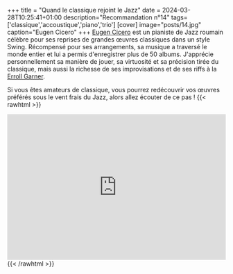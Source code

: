 +++
title = "Quand le classique rejoint le Jazz"
date = 2024-03-28T10:25:41+01:00
description="Recommandation n°14"
tags=['classique','accoustique','piano','trio']
[cover]
image="posts/14.jpg"
caption="Eugen Cicero"
+++
[Eugen Cicero](https://fr.wikipedia.org/wiki/Eugen_Cicero) est un pianiste de Jazz roumain célèbre pour ses reprises de grandes œuvres classiques dans un style Swing. Récompensé pour ses arrangements, sa musique a traversé le monde entier et lui a permis d'enregistrer plus de 50 albums. 
J'apprécie personnellement sa manière de jouer, sa virtuosité et sa précision tirée du classique, mais aussi la richesse de ses improvisations et de ses riffs à la [Erroll Garner](https://fr.wikipedia.org/wiki/Erroll_Garner).

Si vous êtes amateurs de classique, vous pourrez redécouvrir vos œuvres préférés sous le vent frais du Jazz, alors allez écouter de ce pas !
{{< rawhtml >}}
<div style="max-width:100%;"><div style="position:relative;padding-bottom:calc(56.25% + 52px);height: 0;"><iframe style="position:absolute;top:0;left:0;" width="100%" height="100%" src="https://odesli.co/embed/?url=https%3A%2F%2Fartist.link%2Feugencicero&theme=light" frameborder="0" allowfullscreen sandbox="allow-same-origin allow-scripts allow-presentation allow-popups allow-popups-to-escape-sandbox" allow="clipboard-read; clipboard-write"></iframe></div></div>
{{< /rawhtml >}}